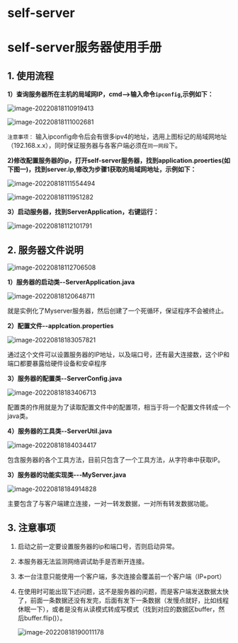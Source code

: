 # self-server
# self-server服务器使用手册

## 1. 使用流程

**1）查询服务器所在主机的局域网IP，cmd-->输入命令`ipconfig`,示例如下：**

![image-20220818110919413](https://my-typroa-photos.oss-cn-guangzhou.aliyuncs.com/images/image-20220818110919413.png)

![image-20220818111002681](https://my-typroa-photos.oss-cn-guangzhou.aliyuncs.com/images/image-20220818111002681.png)

`注意事项：` 输入ipconfig命令后会有很多ipv4的地址，选用上图标记的局域网地址（192.168.x.x），同时保证服务器与各客户端必须在`同一网段`下。

**2)修改配置服务器的ip，打开self-server服务器，找到application.proerties(如下图一)，找到server.ip,修改为步骤1获取的局域网地址，示例如下：**

![image-20220818111554494](https://my-typroa-photos.oss-cn-guangzhou.aliyuncs.com/images/image-20220818111554494.png)

![image-20220818111951282](https://my-typroa-photos.oss-cn-guangzhou.aliyuncs.com/images/image-20220818111951282.png)

**3）启动服务器，找到ServerApplication，右键运行：**

![image-20220818112101791](https://my-typroa-photos.oss-cn-guangzhou.aliyuncs.com/images/image-20220818112101791.png)

## 2. 服务器文件说明

![image-20220818112706508](https://my-typroa-photos.oss-cn-guangzhou.aliyuncs.com/images/image-20220818112706508.png)

**1）服务器的启动类--ServerApplication.java**

![image-20220818120648711](https://my-typroa-photos.oss-cn-guangzhou.aliyuncs.com/images/image-20220818120648711.png)

就是实例化了Myserver服务器，然后创建了一个死循环，保证程序不会被终止。

**2）配置文件--applcation.properties**

![image-20220818183057821](https://my-typroa-photos.oss-cn-guangzhou.aliyuncs.com/images/image-20220818183057821.png)

通过这个文件可以设置服务器的IP地址，以及端口号，还有最大连接数，这个IP和端口都要暴露给硬件设备和安卓程序

**3）服务器的配置类--ServerConfig.java**

![image-20220818183406713](https://my-typroa-photos.oss-cn-guangzhou.aliyuncs.com/images/image-20220818183406713.png)

配置类的作用就是为了读取配置文件中的配置项，相当于将一个配置文件转成一个java类。

**4）服务器的工具类--ServerUtil.java**

![image-20220818184034417](https://my-typroa-photos.oss-cn-guangzhou.aliyuncs.com/images/image-20220818184034417.png)

包含服务器的各个工具方法，目前只包含了一个工具方法，从字符串中获取IP。

**3）服务器的功能实现类---MyServer.java**

![image-20220818184914828](https://my-typroa-photos.oss-cn-guangzhou.aliyuncs.com/images/image-20220818184914828.png)

主要包含了与客户端建立连接，一对一转发数据，一对所有转发数据功能。

## 3. 注意事项

1. 启动之前一定要设置服务器的ip和端口号，否则启动异常。

2. 本服务器无法监测网络调试助手是否断开连接。

3. 本一台注意只能使用一个客户端，多次连接会覆盖前一个客户端（IP+port）

4. 在使用时可能出现下述问题，这不是服务器的问题，而是客户端发送数据太快了，前面一条数据还没有发完，后面有发下一条数据（发慢点就好，比如线程休眠一下），或者是没有从读模式转成写模式（找到对应的数据区buffer，然后buffer.flip()）。

   ![image-20220818190011178](https://my-typroa-photos.oss-cn-guangzhou.aliyuncs.com/images/image-20220818190011178.png)
